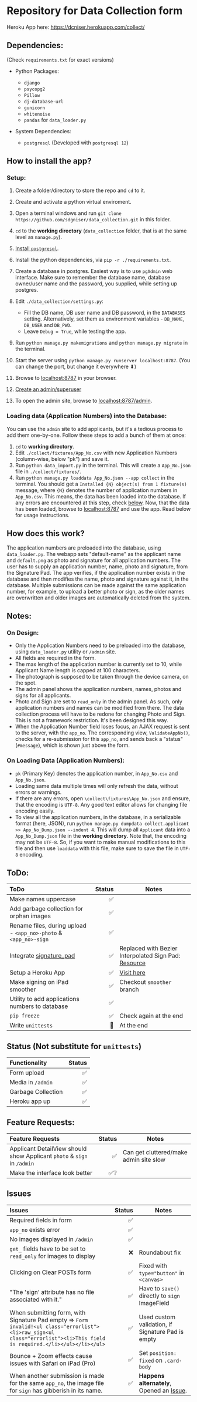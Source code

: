 # Repository for Data Collection form

Heroku App here: https://dcniser.herokuapp.com/collect/

## Dependencies:
(Check `requirements.txt` for exact versions)

* Python Packages:
  * `django`
  * `psycopg2`
  * `Pillow`
  * `dj-database-url`
  * `gunicorn`
  * `whitenoise`
  * `pandas` for `data_loader.py`

* System Dependencies:
  * `postgresql` (Developed with `postgresql 12`)


## How to install the app?

### Setup:
1. Create a folder/directory to store the repo and `cd` to it.
2. Create and activate a python virtual enviroment.
3. Open a terminal windows and run `git clone https://github.com/sdgniser/data_collection.git` in this folder.
4. `cd` to the **working directory** (`data_collection` folder, that is at the same level as `manage.py`).
5. [Install `postgresql`](https://www.postgresql.org/download/).
6. Install the python dependencies, via `pip -r ./requirements.txt`.
7. Create a database in postgres. Easiest way is to use `pgAdmin` web interface. Make sure to remember the database name, database owner/user name and the password, you supplied, while setting up postgres.
8. Edit `./data_collection/settings.py`:
   * Fill the DB name, DB user name and DB password, in the `DATABASES` setting. Alternatively, set them as environment variables - `DB_NAME`, `DB_USER` and `DB_PWD`.
   * Leave `Debug = True`, while testing the app.

9.  Run `python manage.py makemigrations` and `python manage.py migrate` in the terminal.
10. Start the server using `python manage.py runserver localhost:8787`. (You can change the port, but change it everywhere ⬇)
11. Browse to [localhost:8787](localhost:8787) in your browser.
12. [Create an admin/superuser](https://docs.djangoproject.com/en/3.0/intro/tutorial02/#creating-an-admin-user)
13. To open the admin site, browse to [localhost:8787/admin](localhost:8787/admin).

### Loading data (Application Numbers) into the Database:

You can use the `admin` site to add applicants, but it's a tedious process to add them one-by-one. Follow these steps to add a bunch of them at once:

1. `cd` to **working directory**.
2. Edit `./collect/fixtures/App_No.csv` with new Application Numbers (column-wise, below "pk") and save it.
3. Run `python data_import.py` in the terminal. This will create a `App_No.json` file in `./collect/fixtures/`.
4. Run `python manage.py loaddata App_No.json --app collect` in the terminal. You should get a `Installed {N} object(s) from 1 fixture(s)` message, where `{N}` denotes the number of application numbers in `App_No.csv`. This means, the data has been loaded into the database. If any errors are encountered at this step, check [below](#on-loading-data-application-numbers).
Now, that the data has been loaded, browse to [localhost:8787](localhost:8787) and use the app. Read below for usage instructions.


## How does this work?

The application numbers are preloaded into the database, using `data_loader.py`. The webapp sets "default-name" as the applicant name and `default.png` as photo and signature for all application numbers. The user has to supply an application number, name, photo and signature, from the Signature Pad. The app verifies, if the application number exists in the database and then modifies the name, photo and signature against it, in the database. Multiple submissions can be made against the same application number, for example, to upload a better photo or sign, as the older names are overwritten and older images are automatically deleted from the system.


## Notes:

### On Design:
* Only the Application Numbers need to be preloaded into the database, using `data_loader.py` utility or `/admin` site.
* All fields are required in the form.
* The max length of the application number is currently set to 10, while Applicant Name length is capped at 100 characters.
* The photograph is supposed to be taken through the device camera, on the spot.
* The admin panel shows the application numbers, names, photos and signs for all applicants.
* Photo and Sign are set to `read_only` in the admin panel. As such, only application numbers and names can be modified from there. The data collection process will have to be redone for changing Photo and Sign. This is not a framework restriction. It's been designed this way.
* When the Application Number field loses focus, an AJAX request is sent to the server, with the `app_no`. The corresponding view, `ValidateAppNo()`, checks for a re-submission for this `app_no`, and sends back a "status" (`#message`), which is shown just above the form.

### On Loading Data (Application Numbers):
* `pk` (Primary Key) denotes the application number, in `App_No.csv` and `App_No.json`.
* Loading same data multiple times will only refresh the data, without errors or warnings.
* If there are any errors, open `\collect\fixtures\App_No.json` and ensure, that the encoding is `UTF-8`. Any good text editor allows for changing file encoding easily.
* To view all the application numbers, in the database, in a serializable format (here, JSON), run `python manage.py dumpdata collect.applicant >> App_No_Dump.json --indent 4`. This will dump all `Applicant` data into a `App_No_Dump.json` file in the **working directory**. Note that, the encoding may not be `UTF-8`. So, if you want to make manual modifications to this file and then use `loaddata` with this file, make sure to save the file in `UTF-8` encoding.


## ToDo:

| ToDo | Status | Notes |
|:---|---:|---|
| Make names uppercase | ✅ | |
| Add garbage collection for orphan images | ✅ | |
| Rename files, during upload - `<app_no>-photo` & `<app_no>-sign` | ✅ | |
| Integrate [signature_pad](https://github.com/szimek/signature_pad) | ✅ | Replaced with Bezier Interpolated Sign Pad: [Resource](https://github.com/thread-pond/signature-pad) |
| Setup a Heroku App | ✅ | [Visit here](https://dcniser.herokuapp.com/collect/) |
| Make signing on iPad smoother | ✅ | Checkout `smoother` branch |
| Utility to add applications numbers to database | ✅ | |
| `pip freeze` | ✅ | Check again at the end |
| Write `unittests` | 👀 | At the end |

## Status (Not substitute for `unittests`)

| Functionality | Status |
|:---|---:|
| Form upload | ✅ |
| Media in `/admin` | ✅ |
| Garbage Collection | ✅ |
| Heroku app up | ✅ |

## Feature Requests:

| Feature Requests | Status | Notes |
|:---|---:|---|
| Applicant DetailView should show Applicant `photo` & `sign` in `/admin` | ✅ | Can get cluttered/make admin site slow |
| Make the interface look better | ✅❔ | |

## Issues

| Issues | Status | Notes |
|:---|---:|----|
| Required fields in form | ✅ |
| `app_no` exists error | ✅ |
| No images displayed in `/admin` | ✅ |
| `get_` fields have to be set to `read_only` for images to display | ❌ | Roundabout fix |
| Clicking on Clear POSTs form | ✅ | Fixed with `type="button"` in `<canvas>`
| "The 'sign' attribute has no file associated with it." | ✅ | Have to `save()` directly to `sign` ImageField
| When submitting form, with Signature Pad empty => `Form invalid!<ul class="errorlist"><li>raw_sign<ul class="errorlist"><li>This field is required.</li></ul></li></ul>` | ✅ | Used custom validation, if Signature Pad is empty |
| Bounce + Zoom effects cause issues with Safari on iPad (Pro) | ✅ | Set `position: fixed` on `.card-body` |
| When another submission is made for the same `app_no`, the image file for `sign` has gibberish in its name. | ✅ | **Happens alternately**, Opened an [Issue](https://github.com/sdgniser/data_collection/issues/1). |
